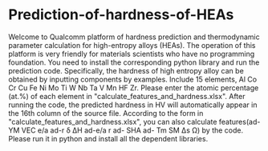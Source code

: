 # Prediction-of-hardness-of-HEAs
Welcome to Qualcomm platform of hardness prediction and thermodynamic parameter calculation for high-entropy alloys (HEAs). 
The operation of this platform is very friendly for materials scientists who have no programming foundation. 
You need to install the corresponding python library and run the prediction code. 
Specifically, the hardness of high entropy alloy can be obtained by inputting components by examples. Include 15 elements, Al Co Cr Cu Fe Ni Mo Ti W Nb Ta V Mn HF Zr.
Please enter the atomic percentage (at.%) of each element in "calculate_features_and_hardness.xlsx". 
After running the code, the predicted hardness in HV will automatically appear in the 16th column of the source file.
According to the form in "calculate_features_and_hardness.xlsx", you can also calculate features(ad-YM	VEC	e/a	ad-r	δ	ΔH	ad-e/a	r	ad- SHA	ad- Tm	SM	Δs	Ω) by the code.
Please run it in python and install all the dependent libraries.
